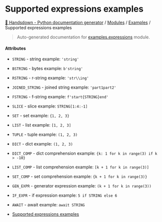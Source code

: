 # Supported expressions examples

[🙌 Handsdown - Python documentation generator](../README.md#-handsdown---python-documentation-generator) /
[Modules](../MODULES.md#modules) /
[Examples](index.md#examples) /
Supported expressions examples

> Auto-generated documentation for [examples.expressions](https://github.com/vemel/handsdown/blob/main/examples/expressions.py) module.

#### Attributes

- `STRING` - string example: `'string'`

- `BSTRING` - bytes example: `b'string'`

- `RSTRING` - r-string example: `'str\\ing'`

- `JOINED_STRING` - joined string example: `'part1part2'`

- `FSTRING` - f-string example: `f'start{STRING}end'`

- `SLICE` - slice example: `STRING[1:4:-1]`

- `SET` - set example: `{1, 2, 3}`

- `LIST` - list example: `[1, 2, 3]`

- `TUPLE` - tuple example: `(1, 2, 3)`

- `DICT` - dict example: `(1, 2, 3)`

- `DICT_COMP` - dict comprehension example: `{k: 1 for k in range(3) if k > -10}`

- `LIST_COMP` - list comprehension example: `[k + 1 for k in range(3)]`

- `SET_COMP` - set comprehension example: `{k + 1 for k in range(3)}`

- `GEN_EXPR` - generator expression example: `(k + 1 for k in range(3))`

- `IF_EXPR` - if expression example: `5 if STRING else 6`

- `AWAIT` - await example: `await STRING`


- [Supported expressions examples](#supported-expressions-examples)
